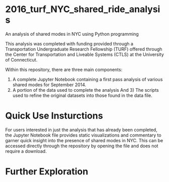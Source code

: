 # 2016_turf_NYC_shared_ride_analysis
An analysis of shared modes in NYC using Python programming

This analysis was completed with funding provided through a Transportation Undergraduate Research Fellowship (TURF) offered through the Center for Transportation and Liveable Systems (CTLS) at the University of Connecticut.

Within this repository, there are three main components:
1) A complete Jupyter Notebook containing a first pass analysis of various shared modes for September 2014.
2) A portion of the data used to complete the analysis
And 3) The scripts used to refine the original datasets into those found in the data file.

# Quick Use Insturctions

For users interested in just the analysis that has already been completed, the Jupyter Notebook file provides static visualizations and  commentary to garner quick insight into the presence of shared modes in NYC. This can be accessed directly through the repository by opening the file and does not require a download.

# Further Exploration
